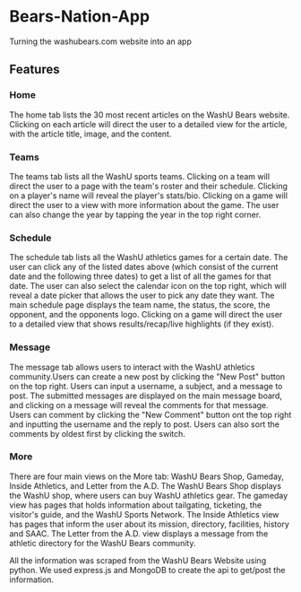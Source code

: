 # Bears-Nation-App
Turning the washubears.com website into an app

## Features

### Home
The home tab lists the 30 most recent articles on the WashU Bears website. Clicking on each article will direct the user to a detailed view for the article, with the article title, image, and the content.

### Teams
The teams tab lists all the WashU sports teams. Clicking on a team will direct the user to a page with the team's roster and their schedule. Clicking on a player's name will reveal the player's stats/bio. Clicking on a game will direct the user to a view with more information about the game. The user can also change the year by tapping the year in the top right corner. 

### Schedule
The schedule tab lists all the WashU athletics games for a certain date. The user can click any of the listed dates above (which consist of the current date and the following three dates) to get a list of all the games for that date. The user can also select the calendar icon on the top right, which will reveal a date picker that allows the user to pick any date they want. 
The main schedule page displays the team name, the status, the score, the opponent, and the opponents logo. Clicking on a game will direct the user to a detailed view that shows results/recap/live highlights (if they exist).

### Message
The message tab allows users to interact with the WashU athletics community.Users can create a new post by clicking the "New Post" button on the top right. Users can input a username, a subject, and a message to post. The submitted messages are displayed on the main message board, and clicking on a message will reveal the comments for that message. Users can comment by clicking the "New Comment" button ont the top right and inputting the username and the reply to post. Users can also sort the comments by oldest first by clicking the switch.

### More
There are four main views on the More tab: WashU Bears Shop, Gameday, Inside Athletics, and Letter from the A.D.
The WashU Bears Shop displays the WashU shop, where users can buy WashU athletics gear. The gameday view has pages that holds information about tailgating, ticketing, the visitor's guide, and the WashU Sports Network. The Inside Athletics view has pages that inform the user about its mission, directory, facilities, history and SAAC. The Letter from the A.D. view displays a message from the athletic directory for the WashU Bears community.




All the information was scraped from the WashU Bears Website using python. We used express.js and MongoDB to create the api to get/post the information.
